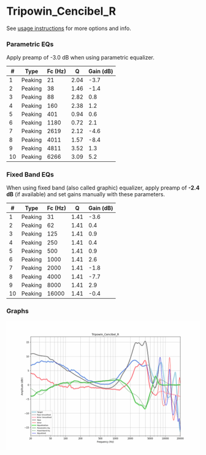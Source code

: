 # Tripowin_Cencibel_R
See [usage instructions](https://github.com/jaakkopasanen/AutoEq#usage) for more options and info.

### Parametric EQs
Apply preamp of -3.0 dB when using parametric equalizer.

|   # | Type    |   Fc (Hz) |    Q |   Gain (dB) |
|-----|---------|-----------|------|-------------|
|   1 | Peaking |        21 | 2.04 |        -3.7 |
|   2 | Peaking |        38 | 1.46 |        -1.4 |
|   3 | Peaking |        88 | 2.82 |         0.8 |
|   4 | Peaking |       160 | 2.38 |         1.2 |
|   5 | Peaking |       401 | 0.94 |         0.6 |
|   6 | Peaking |      1180 | 0.72 |         2.1 |
|   7 | Peaking |      2619 | 2.12 |        -4.6 |
|   8 | Peaking |      4011 | 1.57 |        -8.4 |
|   9 | Peaking |      4811 | 3.52 |         1.3 |
|  10 | Peaking |      6266 | 3.09 |         5.2 |

### Fixed Band EQs
When using fixed band (also called graphic) equalizer, apply preamp of **-2.4 dB** (if available) and set gains manually with these parameters.

|   # | Type    |   Fc (Hz) |    Q |   Gain (dB) |
|-----|---------|-----------|------|-------------|
|   1 | Peaking |        31 | 1.41 |        -3.6 |
|   2 | Peaking |        62 | 1.41 |         0.4 |
|   3 | Peaking |       125 | 1.41 |         0.9 |
|   4 | Peaking |       250 | 1.41 |         0.4 |
|   5 | Peaking |       500 | 1.41 |         0.9 |
|   6 | Peaking |      1000 | 1.41 |         2.6 |
|   7 | Peaking |      2000 | 1.41 |        -1.8 |
|   8 | Peaking |      4000 | 1.41 |        -7.7 |
|   9 | Peaking |      8000 | 1.41 |         2.9 |
|  10 | Peaking |     16000 | 1.41 |        -0.4 |

### Graphs
![](./Tripowin_Cencibel_R.png)
